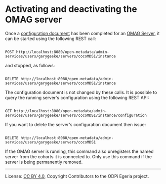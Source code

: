 <!-- SPDX-License-Identifier: CC-BY-4.0 -->
<!-- Copyright Contributors to the ODPi Egeria project. -->

# Activating and deactivating the OMAG server

Once a [configuration document](../concepts/configuration-document.md) has been completed
for an [OMAG Server](../concepts/omag-server.md), it can be started using the following
REST call:

```

POST http://localhost:8080/open-metadata/admin-services/users/garygeeke/servers/cocoMDS1/instance

```

and stopped, as follows:

```

DELETE http://localhost:8080/open-metadata/admin-services/users/garygeeke/servers/cocoMDS1/instance

```

The configuration document is not changed by these calls.
It is possible to query the running server's configuration using the following REST API:

```

GET http://localhost:8080/open-metadata/admin-services/users/garygeeke/servers/cocoMDS1/instance/configuration

```

If you want to delete the server's configuration document then issue:

```

DELETE http://localhost:8080/open-metadata/admin-services/users/garygeeke/servers/cocoMDS1

```

If the OMAG server is running, this command also unregisters the named server from the cohorts it
is connected to.
Only use this command if the server is being permanently removed.



----
License: [CC BY 4.0](https://creativecommons.org/licenses/by/4.0/),
Copyright Contributors to the ODPi Egeria project.